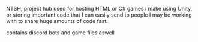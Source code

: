 NTSH, project hub used for hosting HTML or C# games i make using Unity, or storing important code that I can easily send to people I may be working with to share huge amounts of code fast.

contains discord bots and game files aswell
